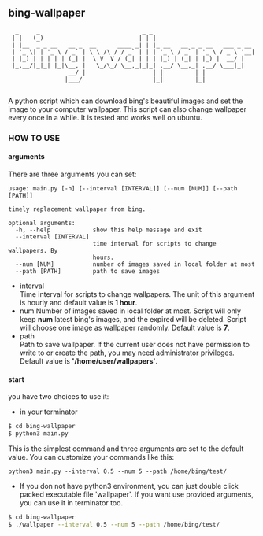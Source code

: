 ## bing-wallpaper
```
  _     _                             _ _                             
 | |   (_)                           | | |                            
 | |__  _ _ __   __ _  __      ____ _| | |_ __   __ _ _ __   ___ _ __ 
 | '_ \| | '_ \ / _` | \ \ /\ / / _` | | | '_ \ / _` | '_ \ / _ \ '__|
 | |_) | | | | | (_| |  \ V  V / (_| | | | |_) | (_| | |_) |  __/ |   
 |_.__/|_|_| |_|\__, |   \_/\_/ \__,_|_|_| .__/ \__,_| .__/ \___|_|   
                 __/ |                   | |         | |              
                |___/                    |_|         |_|
              
```
A python script which can download bing's beautiful images and set the image to your computer wallpaper. This script can also change wallpaper every once in a while. It is tested and works well on ubuntu.   
### HOW TO USE
#### arguments
There are three arguments you can set:
```
usage: main.py [-h] [--interval [INTERVAL]] [--num [NUM]] [--path [PATH]]

timely replacement wallpaper from bing.

optional arguments:
  -h, --help            show this help message and exit
  --interval [INTERVAL]
                        time interval for scripts to change wallpapers. By
                        hours.
  --num [NUM]           number of images saved in local folder at most
  --path [PATH]         path to save images
```
* interval  
Time interval for scripts to change wallpapers. The unit of this argument is hourly and default value is **1 hour**. 
* num
Number of images saved in local folder at most. Script will only keep **num** latest bing's images, and the expired will be deleted. Script will choose one image as wallpaper randomly. Default value is **7**.
* path  
Path to save wallpaper. If the current user does not have permission to write to or create the path, you may need administrator privileges. Default value is **'/home/user/wallpapers'**.
#### start
you have two choices to use it:
* in your terminator
``` sh
$ cd bing-wallpaper
$ python3 main.py
``` 
This is the simplest command and three arguments are set to the default value. You can customize your commands like this:
```
python3 main.py --interval 0.5 --num 5 --path /home/bing/test/
```
* If you don not have python3 environment, you can just double click packed executable file 'wallpaper'. If you want use provided arguments, you can use it in terminator too.
``` sh
$ cd bing-wallpaper
$ ./wallpaper --interval 0.5 --num 5 --path /home/bing/test/
``` 
